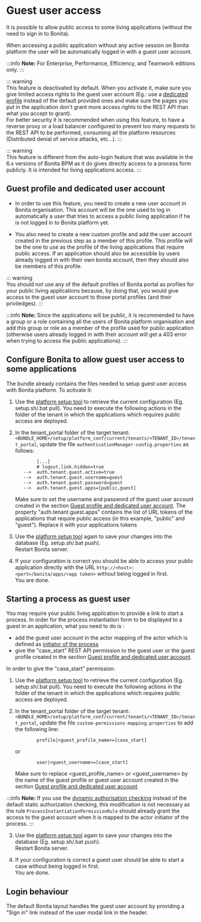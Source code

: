 # Guest user access

It is possible to allow public access to some living applications (without the need to sign in to Bonita).  

When accessing a public application without any active session on Bonita platform the user will be automatically logged in with a guest user account.

:::info 
**Note:** For Enterprise, Performance, Efficiency, and Teamwork editions only.
:::

::: warning  
 This feature is deactivated by default. When you activate it, make sure you give limited access rights to the guest user account (Eg.: use a [dedicated profile](#prerequisite) instead of the default provided ones and make sure the pages you put in the application don't grant more access rights to the REST API than what you accept to grant).  
 For better security it is recommended when using this feature, to have a reverse proxy or a load balancer configured to prevent too many requests to the REST API to be performed, consuming all the platform resources (Distributed denial of service attacks, etc...).
:::

::: warning  
 This feature is different from the auto-login feature that was available in the 6.x versions of Bonita BPM as it do gives directly access to a process form publicly. It is intended for living applications access.
:::

<a id="prerequisite"/>

## Guest profile and dedicated user account

+ In order to use this feature, you need to create a new user account in Bonita organisation. This account will be the one used to log in automatically a user that tries to access a public living application if he is not logged in to Bonita platform yet.

+ You also need to create a new custom profile and add the user account created in the previous step as a member of this profile. This profile will be the one to use as the profile of the living applications that require public access. If an application should also be accessible by users already logged in with their own bonita account, then they should also be members of this profile.  

::: warning  
 You should not use any of the default profiles of Bonita portal as profiles for your public living applications because, by doing that, you would give access to the guest user account to those portal profiles (and their priviledges).
:::

:::info 
**Note:** Since the applications will be public, it is recommended to have a group or a role containing all the users of Bonita platform organisation and add this group or role as a member of the profile used for public application (otherwise users already logged in with their account will get a 403 error when trying to access the public applications).
:::

## Configure Bonita to allow guest user access to some applications

The bundle already contains the files needed to setup guest user access with Bonita platform.
To activate it:

1.  Use the [platform setup tool](BonitaBPM_platform_setup) to retrieve the current configuration (Eg. setup.sh/.bat pull). You need to execute the following actions in the folder of the tenant in which the applications which requires public access are deployed.

2. In the tenant_portal folder of the target tenant: `<BUNDLE_HOME>/setup/platform_conf/current/tenants/<TENANT_ID>/tenant_portal`,
   update the file `authenticationManager-config.properties` as follows:
    ```
            [...]
            # logout.link.hidden=true
       -->  auth.tenant.guest.active=true
       -->  auth.tenant.guest.username=guest
       -->  auth.tenant.guest.password=guest
       -->  auth.tenant.guest.apps=[public,guest] 
    ```
    
    Make sure to set the username and password of the guest user account created in the section [Guest profile and dedicated user account](#prerequisite).
    The property "auth.tenant.guest.apps" contains the list of URL tokens of the applications that require public access (in this example, "public" and "guest"). Replace it with your applications tokens

3. Use the [platform setup tool](BonitaBPM_platform_setup) again to save your changes into the database (Eg. setup.sh/.bat push).  
   Restart Bonita server.

4. If your configuration is correct you should be able to access your public application directly with the URL `http://<host>:<port>/bonita/apps/<app token>` without being logged in first.  
   You are done.

## Starting a process as guest user

You may require your public living application to provide a link to start a process. In order for the process instantiation form to be displayed to a guest in an application, what you need to do is :
- add the guest user account in the actor mapping of the actor which is defined as [initiator of the process](actors#toc1)
- give the "case_start" REST API permission to the guest user or the guest profile created in the section [Guest profile and dedicated user account](#prerequisite).  

In order to give the "case_start" permission:  

1.  Use the [platform setup tool](BonitaBPM_platform_setup) to retrieve the current configuration (Eg. setup.sh/.bat pull). You need to execute the following actions in the folder of the tenant in which the applications which requires public access are deployed.

2. In the tenant_portal folder of the target tenant: `<BUNDLE_HOME>/setup/platform_conf/current/tenants/<TENANT_ID>/tenant_portal`,
   update the file `custom-permissions-mapping.properties` to add the following line:
    ```
            profile|<guest_profile_name>=[case_start] 
    ```
    or
    ```
            user|<guest_username>=[case_start] 
    ```
    Make sure to replace <guest_profile_name> or <guest_username> by the name of the guest profile or guest user account created in the section [Guest profile and dedicated user account](#prerequisite).
    
:::info 
**Note:** If you use the [dynamic authorisation checking](rest-api-authorization#dynamic_authorization) instead of the default static authorization checking, this modification is not necessary as the rule `ProcessInstantiationPermissionRule` should already grant the access to the guest account when it is mapped to the actor initiator of the process.
:::

3. Use the [platform setup tool](BonitaBPM_platform_setup) again to save your changes into the database (Eg. setup.sh/.bat push).  
   Restart Bonita server.

4. If your configuration is correct a guest user should be able to start a case without being logged in first.  
   You are done.

## Login behaviour

The default Bonita layout handles the guest user account by providing a "Sign in" link instead of the user modal link in the header.

